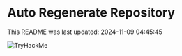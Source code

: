 # Auto Regenerate Repository

This README was last updated: 2024-11-09 04:45:45

 ![TryHackMe](https://tryhackme.com/badge/533634)